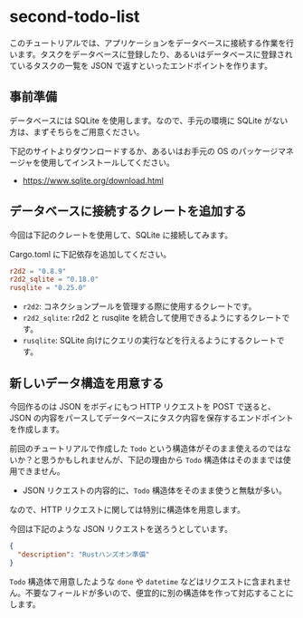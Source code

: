 # second-todo-list

このチュートリアルでは、アプリケーションをデータベースに接続する作業を行います。タスクをデータベースに登録したり、あるいはデータベースに登録されているタスクの一覧を JSON で返すといったエンドポイントを作ります。

## 事前準備

データベースには SQLite を使用します。なので、手元の環境に SQLite がない方は、まずそちらをご用意ください。

下記のサイトよりダウンロードするか、あるいはお手元の OS のパッケージマネージャを使用してインストールしてください。

- https://www.sqlite.org/download.html

## データベースに接続するクレートを追加する

今回は下記のクレートを使用して、SQLite に接続してみます。

Cargo.toml に下記依存を追加してください。

```toml
r2d2 = "0.8.9"
r2d2_sqlite = "0.18.0"
rusqlite = "0.25.0"
```

- `r2d2`: コネクションプールを管理する際に使用するクレートです。
- `r2d2_sqlite`: r2d2 と rusqlite を統合して使用できるようにするクレートです。
- `rusqlite`: SQLite 向けにクエリの実行などを行えるようにするクレートです。

## 新しいデータ構造を用意する

今回作るのは JSON をボディにもつ HTTP リクエストを POST で送ると、JSON の内容をパースしてデータベースにタスク内容を保存するエンドポイントを作成します。

前回のチュートリアルで作成した `Todo` という構造体がそのまま使えるのではないか？と思うかもしれませんが、下記の理由から `Todo` 構造体はそのままでは使用できません。

- JSON リクエストの内容的に、`Todo` 構造体をそのまま使うと無駄が多い。

なので、HTTP リクエストに関しては特別に構造体を用意します。

今回は下記のような JSON リクエストを送ろうとしています。

```json
{
  "description": "Rustハンズオン準備"
}
```

`Todo` 構造体で用意したような `done` や `datetime` などはリクエストに含まれません。不要なフィールドが多いので、便宜的に別の構造体を作って対応することにします。
